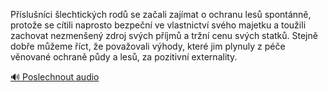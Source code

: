 
Příslušníci šlechtických rodů se začali zajímat o ochranu lesů spontánně, protože se cítili naprosto bezpeční ve vlastnictví svého majetku a toužili zachovat nezmenšený zdroj svých příjmů a tržní cenu svých statků. Stejně dobře můžeme říct, že považovali výhody, které jim plynuly z péče věnované ochraně půdy a lesů, za pozitivní externality.

[🔊 Poslechnout audio](/data/7-paragraphs/audio/chapter_128/para_003-Pslunci-lechtickch-rod-se-zaali-zajmat-o.mp3)
